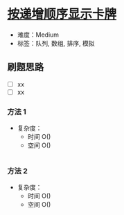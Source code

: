 # [按递增顺序显示卡牌](https://leetcode-cn.com/problems/reveal-cards-in-increasing-order/)

- 难度：Medium
- 标签：队列, 数组, 排序, 模拟

## 刷题思路

- [ ] xx
- [ ] xx

### 方法 1

- 复杂度：
    - 时间 O()
    - 空间 O()

``` js

```

### 方法 2

- 复杂度：
    - 时间 O()
    - 空间 O()

``` js

```
